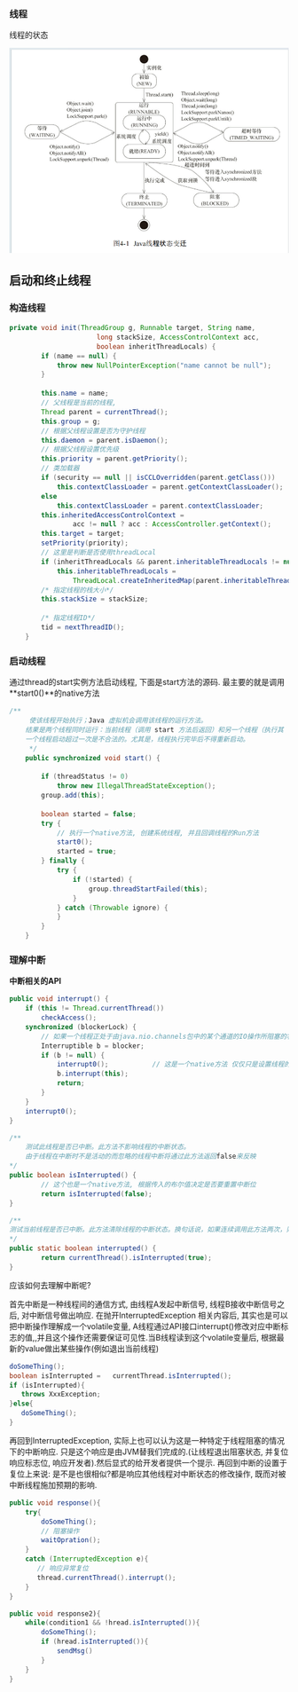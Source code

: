 ### 线程



线程的状态

![1705242079817](https://raw.githubusercontent.com/tanxingwei/bolgImg/master/2024/01/14/20240114-222128.png)

## 启动和终止线程

### 构造线程

```java
private void init(ThreadGroup g, Runnable target, String name,
                      long stackSize, AccessControlContext acc,
                      boolean inheritThreadLocals) {
        if (name == null) {
            throw new NullPointerException("name cannot be null");
        }

        this.name = name;
    	// 父线程是当前的线程, 
        Thread parent = currentThread();
        this.group = g;
    	// 根据父线程设置是否为守护线程
        this.daemon = parent.isDaemon();
    	// 根据父线程设置优先级
        this.priority = parent.getPriority();
    	// 类加载器
        if (security == null || isCCLOverridden(parent.getClass()))
            this.contextClassLoader = parent.getContextClassLoader();
        else
            this.contextClassLoader = parent.contextClassLoader;
        this.inheritedAccessControlContext =
                acc != null ? acc : AccessController.getContext();
        this.target = target;
        setPriority(priority);
    	// 这里是判断是否使用threadLocal
        if (inheritThreadLocals && parent.inheritableThreadLocals != null)
            this.inheritableThreadLocals =
                ThreadLocal.createInheritedMap(parent.inheritableThreadLocals);
        /* 指定线程的栈大小*/
        this.stackSize = stackSize;

        /* 指定线程ID*/
        tid = nextThreadID();
    }
```

### 启动线程

通过thread的start实例方法启动线程, 下面是start方法的源码. 最主要的就是调用**start0()**的native方法

```java
/**
     使该线程开始执行；Java 虚拟机会调用该线程的运行方法。
	结果是两个线程同时运行：当前线程（调用 start 方法后返回）和另一个线程（执行其 run 方法）。
	一个线程启动超过一次是不合法的。尤其是，线程执行完毕后不得重新启动。
     */
    public synchronized void start() {
        
        if (threadStatus != 0)
            throw new IllegalThreadStateException();
        group.add(this);

        boolean started = false;
        try {
            // 执行一个native方法, 创建系统线程, 并且回调线程的Run方法
            start0();
            started = true;
        } finally {
            try {
                if (!started) {
                    group.threadStartFailed(this);
                }
            } catch (Throwable ignore) {
            }
        }
    }
```

### 理解中断

**中断相关的API**

```java
public void interrupt() {
    if (this != Thread.currentThread())
        checkAccess();
    synchronized (blockerLock) {
        // 如果一个线程正处于由java.nio.channels包中的某个通道的IO操作所阻塞的状态，那么该线程的Interruptible字段会被设置为一个非空的实例
        Interruptible b = blocker;
        if (b != null) {
            interrupt0();           // 这是一个native方法 仅仅只是设置线程的中断标志
            b.interrupt(this);
            return;
        }
    }
    interrupt0();
}
```

```java
/**
	测试此线程是否已中断。此方法不影响线程的中断状态。
	由于线程在中断时不是活动的而忽略的线程中断将通过此方法返回false来反映
*/
public boolean isInterrupted() {
    	// 这个也是一个native方法, 根据传入的布尔值决定是否要重置中断位
        return isInterrupted(false);
}
```

```java
/**
测试当前线程是否已中断。此方法清除线程的中断状态。换句话说，如果连续调用此方法两次，则第二次调用将返回false(除非当前线程再次中断，在第一次调用清除其中断状态之后，在第二次调用检查它之前)
*/
public static boolean interrupted() {
        return currentThread().isInterrupted(true);
}
```

应该如何去理解中断呢?

首先中断是一种线程间的通信方式, 由线程A发起中断信号, 线程B接收中断信号之后, 对中断信号做出响应.
在抛开InterruptedException 相关内容后, 其实也是可以把中断操作理解成一个volatile变量, A线程通过API接口interrupt()修改对应中断标志的值,,并且这个操作还需要保证可见性.当B线程读到这个volatile变量后, 根据最新的value做出某些操作(例如退出当前线程)

```java
doSomeThing();
boolean isInterrupted =   currentThread.isInterrupted();
if (isInterrupted){
   throws XxxException;
}else{
   doSomeThing();
}
```

再回到InterruptedException, 实际上也可以认为这是一种特定于线程阻塞的情况下的中断响应. 只是这个响应是由JVM替我们完成的.(让线程退出阻塞状态, 并复位响应标志位, 响应开发者).然后显式的给开发者提供一个提示.
再回到中断的设置于复位上来说:
是不是也很相似?都是响应其他线程对中断状态的修改操作, 既而对被中断线程施加预期的影响.

```java
public void response(){
    try{
		doSomeThing();
        // 阻塞操作
		waitOpration();
    }
    catch (InterruptedException e){
       // 响应异常复位
       thread.currentThread().interrupt(); 
    }
}
```

```java
public void response2){
    while(condition1 && !hread.isInterrupted()){
        doSomeThing();
        if (hread.isInterrupted()){
            sendMsg()
        }
    }
}
```


